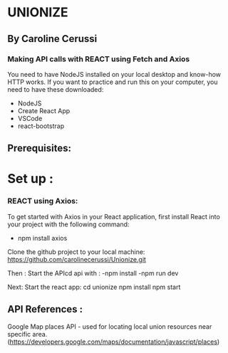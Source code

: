 # UNIONIZE
## By Caroline Cerussi



### Making API calls with REACT using Fetch and Axios
You need to have NodeJS installed on your local desktop and know-how HTTP works. If you want to practice and run this on your computer, you need to have these downloaded: 

* NodeJS
* Create React App
* VSCode
* react-bootstrap

## Prerequisites:

# Set up : 

### REACT using Axios: 

To get started with Axios in your React application, first install React into your project with the following command: 
* npm install axios


 Clone the github project to your local machine: https://github.com/carolinecerussi/Unionize.git

Then : 
Start the APIcd api  with :
-npm install
-npm run dev

Next: 
Start the react app: 
cd unionize
npm install
npm start

## API References :
Google Map  places API - used for locating local union resources near specific area.  (https://developers.google.com/maps/documentation/javascript/places)


